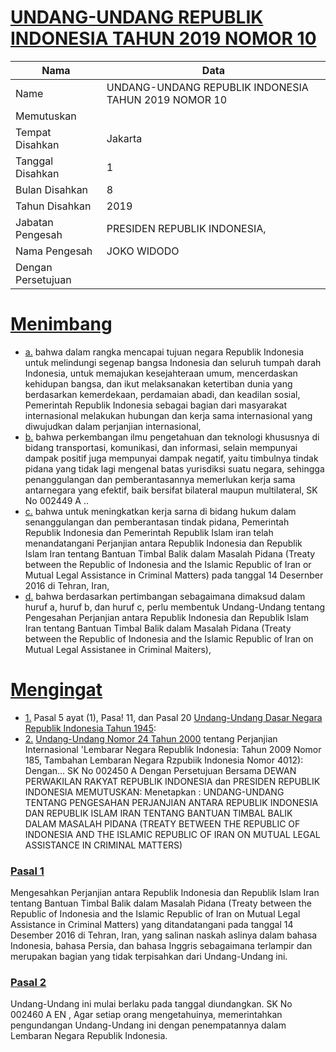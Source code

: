 # [UNDANG-UNDANG REPUBLIK INDONESIA TAHUN 2019 NOMOR 10](http://example.org/legal/document/uu/2019/10)

| Nama | Data |
| ------ | ----- |
|Name|UNDANG-UNDANG REPUBLIK INDONESIA TAHUN 2019 NOMOR 10|
|Memutuskan||
|Tempat Disahkan|Jakarta|
|Tanggal Disahkan|1|
|Bulan Disahkan|8|
|Tahun Disahkan|2019|
|Jabatan Pengesah|PRESIDEN REPUBLIK INDONESIA,|
|Nama Pengesah|JOKO WIDODO|
|Dengan Persetujuan||
# [Menimbang](http://example.org/legal/document/uu/2019/10/menimbang)

* [a.](http://example.org/legal/document/uu/2019/10/menimbang/point/a) bahwa dalam rangka mencapai tujuan negara Republik Indonesia untuk melindungi segenap bangsa Indonesia dan seluruh tumpah darah Indonesia, untuk memajukan kesejahteraan umum, mencerdaskan kehidupan bangsa, dan ikut melaksanakan ketertiban dunia yang berdasarkan kemerdekaan, perdamaian abadi, dan keadilan sosial, Pemerintah Republik Indonesia sebagai bagian dari masyarakat internasional melakukan hubungan dan kerja sama internasional yang diwujudkan dalam perjanjian internasional,
* [b.](http://example.org/legal/document/uu/2019/10/menimbang/point/b) bahwa perkembangan ilmu pengetahuan dan teknologi khususnya di bidang transportasi, komunikasi, dan informasi, selain mempunyai dampak positif juga mempunyai dampak negatif, yaitu timbulnya tindak pidana yang tidak lagi mengenal batas yurisdiksi suatu negara, sehingga penanggulangan dan pemberantasannya memerlukan kerja sama antarnegara yang efektif, baik bersifat bilateral maupun multilateral, SK No 002449 A ..
* [c.](http://example.org/legal/document/uu/2019/10/menimbang/point/c) bahwa untuk meningkatkan kerja sarna di bidang hukum dalam senanggulangan dan pemberantasan tindak pidana, Pemerintah Republik Indonesia dan Pemerintah Republik Islam iran telah menandatangani Perjanjian antara Republik Indonesia dan Republik Islam Iran tentang Bantuan Timbal Balik dalam Masalah Pidana (Treaty between the Republic of Indonesia and the Islamic Republic of Iran or Mutual Legal Assistance in Criminal Matters) pada tanggal 14 Desernber 2016 di Tehran, Iran,
* [d.](http://example.org/legal/document/uu/2019/10/menimbang/point/d) bahwa berdasarkan pertimbangan sebagaimana dimaksud dalam huruf a, huruf b, dan huruf c, perlu membentuk Undang-Undang tentang Pengesahan Perjanjian antara Republik Indonesia dan Republik Islam Iran tentang Bantuan Timbal Balik dalam Masalah Pidana (Treaty between the Republic of Indonesia and the Islamic Republic of Iran on Mutual Legal Assistanee in Criminal Maiters),
# [Mengingat](http://example.org/legal/document/uu/2019/10/mengingat)

* [1.](http://example.org/legal/document/uu/2019/10/mengingat/point/0001) Pasal 5 ayat (1), Pasa! 11, dan Pasal 20 [Undang-Undang Dasar Negara Republik Indonesia Tahun 1945](http://example.org/legal/document/uu):
* [2.](http://example.org/legal/document/uu/2019/10/mengingat/point/0002) [Undang-Undang Nomor 24 Tahun 2000](http://example.org/legal/document/uu/2000/24) tentang Perjanjian Internasional 'Lembarar Negara Republik Indonesia: Tahun 2009 Nomor 185, Tambahan Lembaran Negara Rzpubiik Indonesia Nomor 4012): Dengan... SK No 002450 A Dengan Persetujuan Bersama DEWAN PERWAKILAN RAKYAT REPUBLIK INDONESIA dan PRESIDEN REPUBLIK INDONESIA MEMUTUSKAN: Menetapkan : UNDANG-UNDANG TENTANG PENGESAHAN PERJANJIAN ANTARA REPUBLIK INDONESIA DAN REPUBLIK ISLAM IRAN TENTANG BANTUAN TIMBAL BALIK DALAM MASALAH PIDANA (TREATY BETWEEN THE REPUBLIC OF INDONESIA AND THE ISLAMIC REPUBLIC OF IRAN ON MUTUAL LEGAL ASSISTANCE IN CRIMINAL MATTERS)

### [Pasal 1](http://example.org/legal/document/uu/2019/10/pasal/0001)
Mengesahkan Perjanjian antara Republik Indonesia dan Republik Islam Iran tentang Bantuan Timbal Balik dalam Masalah Pidana (Treaty between the Republic of Indonesia and the Islamic Republic of Iran on Mutual Legal Assistance in Criminal Matters) yang ditandatangani pada tanggal 14 Desember 2016 di Tehran, Iran, yang salinan naskah aslinya dalam bahasa Indonesia, bahasa Persia, dan bahasa Inggris sebagaimana terlampir dan merupakan bagian yang tidak terpisahkan dari Undang-Undang ini.


### [Pasal 2](http://example.org/legal/document/uu/2019/10/pasal/0002)
Undang-Undang ini mulai berlaku pada tanggal diundangkan. SK No 002460 A EN , Agar setiap orang mengetahuinya, memerintahkan pengundangan Undang-Undang ini dengan penempatannya dalam Lembaran Negara Republik Indonesia.
